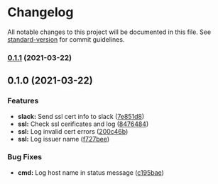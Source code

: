 # Changelog

All notable changes to this project will be documented in this file. See [standard-version](https://github.com/conventional-changelog/standard-version) for commit guidelines.

### [0.1.1](https://github.com/thisissoon/sslcheck/compare/v0.1.0...v0.1.1) (2021-03-22)

## 0.1.0 (2021-03-22)


### Features

* **slack:** Send ssl cert info to slack ([7e851d8](https://github.com/thisissoon/sslcheck/commit/7e851d89c8b385600622d02dc11e3b0dff50ad01))
* **ssl:** Check ssl cerificates and log ([8476484](https://github.com/thisissoon/sslcheck/commit/8476484da7e8884faf41f61d7fbf20ee9218c588))
* **ssl:** Log invalid cert errors ([200c46b](https://github.com/thisissoon/sslcheck/commit/200c46b4e7bc48fd8ee806d2c4cbd084ed27e569))
* **ssl:** Log issuer name ([f727bee](https://github.com/thisissoon/sslcheck/commit/f727bee28ec9372bd4f1896322d57f5523512ddd))


### Bug Fixes

* **cmd:** Log host name in status message ([c195bae](https://github.com/thisissoon/sslcheck/commit/c195baeacd58d24f6f056e8ccf2833309b7b4600))
